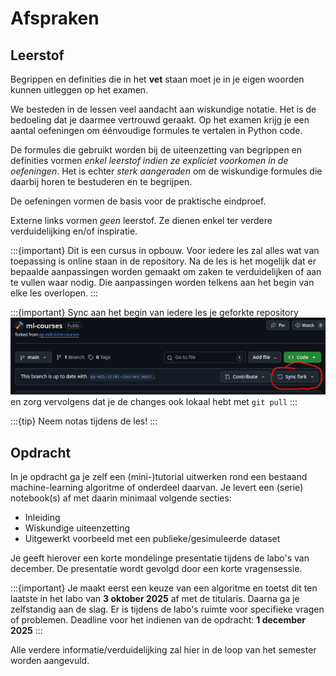 # Afspraken

## Leerstof
Begrippen en definities die in het **vet** staan moet je in je eigen woorden kunnen uitleggen op het examen.  
  
We besteden in de lessen veel aandacht aan wiskundige notatie. Het is de bedoeling dat je daarmee vertrouwd geraakt.
Op het examen krijg je een aantal oefeningen om éénvoudige formules te vertalen in Python code.  
  
De formules die gebruikt worden bij de uiteenzetting van begrippen en definities vormen _enkel leerstof indien ze expliciet voorkomen in de oefeningen_. Het is echter _sterk aangeraden_ om de wiskundige formules die daarbij horen te bestuderen en te begrijpen.  
  
De oefeningen vormen de basis voor de praktische eindproef.  
  
Externe links vormen _geen_ leerstof. Ze dienen enkel ter verdere verduidelijking en/of inspiratie.

:::{important}
Dit is een cursus in opbouw. Voor iedere les zal alles wat van toepassing is online staan in de repository.
Na de les is het mogelijk dat er bepaalde aanpassingen worden gemaakt om zaken te verduidelijken of aan te vullen waar nodig.
Die aanpassingen worden telkens aan het begin van elke les overlopen.
:::
  
:::{important}
Sync aan het begin van iedere les je geforkte repository
![](../../img/fork_sync.png)
en zorg vervolgens dat je de changes ook lokaal hebt met `git pull` 
:::

:::{tip}
Neem notas tijdens de les!
:::

## Opdracht
In je opdracht ga je zelf een (mini-)tutorial uitwerken rond een bestaand machine-learning algoritme of onderdeel daarvan.
Je levert een (serie) notebook(s) af met daarin minimaal volgende secties:
- Inleiding
- Wiskundige uiteenzetting
- Uitgewerkt voorbeeld met een publieke/gesimuleerde dataset
  
Je geeft hierover een korte mondelinge presentatie tijdens de labo's van december. De presentatie wordt gevolgd door een korte vragensessie.
  
:::{important}
Je maakt eerst een keuze van een algoritme en toetst dit ten laatste in het labo van **3 oktober 2025** af met de titularis.
Daarna ga je zelfstandig aan de slag. Er is tijdens de labo's ruimte voor specifieke vragen of problemen.
Deadline voor het indienen van de opdracht: **1 december 2025**
:::

Alle verdere informatie/verduidelijking zal hier in de loop van het semester worden aangevuld.
